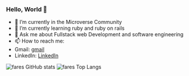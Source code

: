 ### Hello, World 👋

- 🔭  I’m currently in the Microverse Community
- 🌱 I’m currently learning ruby and ruby on rails
- 💬 Ask me about Fullstack web Development and software engineering
- 📫 How to reach me: 
- Gmail: [gmail](ashraffares090@gmail.com)
- LinkedIn: [LinkedIn](https://www.linkedin.com/in/fares-ashraf-382a35176/)

![fares GitHub stats](https://github-readme-stats.vercel.app/api?username=ashraffares)
![fares Top Langs](https://github-readme-stats.vercel.app/api/top-langs/?username=ashraffares&theme=dracula)
